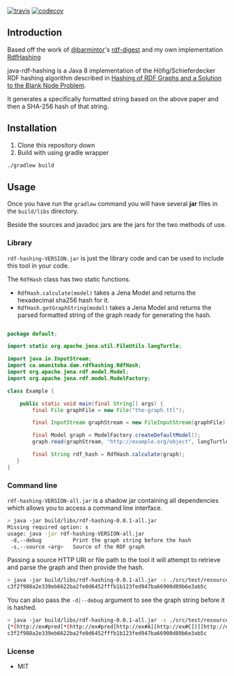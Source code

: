 [![travis](https://api.travis-ci.org/whikloj/java-rdf-hashing.svg?branch=master)](https://travis-ci.org/whikloj/java-rdf-hashing)
[![codecov](https://codecov.io/gh/whikloj/rdf-hashing-java/branch/master/graph/badge.svg)](https://codecov.io/gh/whikloj/rdf-hashing-java)


## Introduction

Based off the work of [@barmintor](https://github.com/barmintor)'s [rdf-digest](https://github.com/barmintor/rdf-digest) and my own implementation [RdfHashing](https://github.com/whikloj/RdfHashing)

java-rdf-hashing is a Java 8 implementation of the Höfig/Schieferdecker RDF hashing algorithm described in [Hashing of RDF Graphs
and a Solution to the Blank Node Problem](http://ceur-ws.org/Vol-1259/method2014_submission_1.pdf).

It generates a specifically formatted string based on the above paper and then a SHA-256 hash of that string.

## Installation

1. Clone this repository down
1. Build with using gradle wrapper

```bash
./gradlew build
```

## Usage

Once you have run the `gradlew` command you will have several **jar** files in the `build/libs` directory.

Beside the sources and javadoc jars are the jars for the two methods of use.

### Library

`rdf-hashing-VERSION.jar` is just the library code and can be used to include this tool in your code.

The `RdfHash` class has two static functions.

* `RdfHash.calculate(model)` takes a Jena Model and returns the hexadecimal sha256 hash for it.
* `RdfHash.getGraphString(model)` takes a Jena Model and returns the parsed formatted string of the graph ready for generating the hash.

```java

package default;

import static org.apache.jena.util.FileUtils.langTurtle;

import java.io.InputStream;
import ca.umanitoba.dam.rdfhashing.RdfHash;
import org.apache.jena.rdf.model.Model;
import org.apache.jena.rdf.model.ModelFactory;

class Example {

    public static void main(final String[] args) {
        final File graphFile = new File("the-graph.ttl");

        final InputStream graphStream = new FileInputStream(graphFile);

        final Model graph = ModelFactory.createDefaultModel();
        graph.read(graphStream, "http://example.org/object", langTurtle);

        final String rdf_hash = RdfHash.calculate(graph);
   }
}
```

### Command line

`rdf-hashing-VERSION-all.jar` is a shadow jar containing all dependencies which allows you to access a command line interface.

```bash
> java -jar build/libs/rdf-hashing-0.0.1-all.jar                                                                
Missing required option: s
usage: java -jar rdf-hashing-VERSION-all.jar
 -d,--debug          Print the graph string before the hash
 -s,--source <arg>   Source of the RDF graph
```

Passing a source HTTP URI or file path to the tool it will attempt to retrieve and parse the graph and then provide the hash.

```bash
> java -jar build/libs/rdf-hashing-0.0.1-all.jar -s ./src/test/resources/supersimple.ttl
c3f2f988a2e339eb6622ba2fe0d6452fffb1b123fed947ba66900d89b6e3ab5c
```

You can also pass the `-d|--debug` argument to see the graph string before it is hashed.

```bash
> java -jar build/libs/rdf-hashing-0.0.1-all.jar -s ./src/test/resources/supersimple.ttl --debug
{*(http://ex#pred[*(http://ex#pred[http://ex#A][http://ex#C])][http://ex#C])}{*(http://ex#pred[*(http://ex#pred[http://ex#B][http://ex#C])][http://ex#C])}{*(http://ex#pred[http://ex#A][http://ex#C])}{*(http://ex#pred[http://ex#B][http://ex#C])}
c3f2f988a2e339eb6622ba2fe0d6452fffb1b123fed947ba66900d89b6e3ab5c
```


### License

* MIT
 
